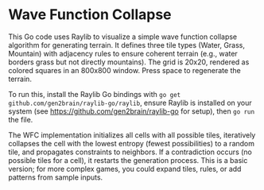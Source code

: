 # Wave Function Collapse

This Go code uses Raylib to visualize a simple wave function collapse algorithm for generating terrain. It defines three tile types (Water, Grass, Mountain) with adjacency rules to ensure coherent terrain (e.g., water borders grass but not directly mountains). The grid is 20x20, rendered as colored squares in an 800x800 window. Press space to regenerate the terrain.

To run this, install the Raylib Go bindings with `go get github.com/gen2brain/raylib-go/raylib`, ensure Raylib is installed on your system (see https://github.com/gen2brain/raylib-go for setup), then `go run` the file.

The WFC implementation initializes all cells with all possible tiles, iteratively collapses the cell with the lowest entropy (fewest possibilities) to a random tile, and propagates constraints to neighbors. If a contradiction occurs (no possible tiles for a cell), it restarts the generation process. This is a basic version; for more complex games, you could expand tiles, rules, or add patterns from sample inputs.